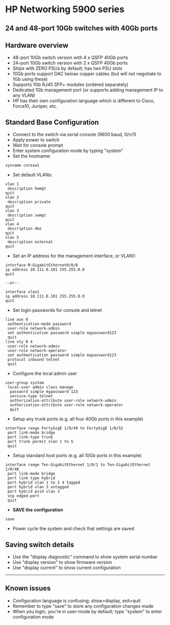 # HP Networking 5900 series 
## 24 and 48-port 10Gb switches with 40Gb ports

## Hardware overview
* 48-port 10Gb switch version with 4 x QSFP 40Gb ports
* 24-port 10Gb switch version with 2 x QSFP 40Gb ports
* Ships with ZERO PSUs by default; has two PSU slots
* 10Gb ports support DAC twinax copper cables (but will not negotiate to 1Gb using these)
* Supports 1Gb RJ45 SFP+ modules (ordered separately)
* Dedicated 1Gb management port (or supports adding management IP to any VLAN)
* HP has their own configuration language which is different to Cisco, Force10, Juniper, etc.

## Standard Base Configuration
* Connect to the switch via serial console  (9600 baud, 0/n/1)
* Apply power to switch
* Wait for console prompt
* Enter system configuration mode by typing "system"
* Set the hostname:
```
sysname coresw1
```
* Set default VLANs:
```
vlan 1
 description hwmgt
quit
vlan 2
 description private
quit
vlan 3
 description swmgt
quit
vlan 4
 description dmz
quit
vlan 5
 description external
quit
```
* Set an IP address for the management interface, or VLAN1:
```
interface M-GigabitEthernet0/0/0
ip address 10.111.0.101 255.255.0.0
quit

--or--

interface vlan1
ip address 10.111.0.101 255.255.0.0
quit
```
 * Set login passwords for console and telnet
```
line aux 0
 authentication-mode password
 user-role network-admin
 set authentication password simple mypassword123
 quit
line vty 0 4
 user-role network-admin
 user-role network-operator
 set authentication password simple mypassword123
 protocol inbound telnet
 quit
```
* Configure the local admin user
```
user-group system
 local-user admin class manage
  password simple mypassword 123 
  service-type telnet
  authorization-attribute user-role network-admin
  authorization-attribute user-role network-operator
  quit
```
* Setup any trunk ports (e.g. all four 40Gb ports in this example)
```
interface range FortyGigE 1/0/49 to FortyGigE 1/0/52
 port link-mode bridge
 port link-type trunk
 port trunk permit vlan 1 to 5
 quit
```
* Setup standard host ports (e.g. all 10Gb ports in this example)
```
interface range Ten-GigabitEthernet 1/0/1 to Ten-GigabitEthernet 1/0/48
 port link-mode bridge
 port link-type hybrid
 port hybrid vlan 1 to 2 4 tagged
 port hybrid vlan 3 untagged
 port hybrid pvid vlan 3
 stp edged-port
 quit
```
* **SAVE the configuration**
```
save
```
* Power cycle the system and check that settings are saved

## Saving switch details
* Use the "display diagnostic" command to show system serial number
* Use "display version" to show firmware version
* Use "display current" to show current configuration

***

## Known issues
* Configuration language is confusing; show=display, exit=quit
* Remember to type "save" to store any configuration changes made
* When you login, you're in user-mode by default; type "system" to enter configuration mode